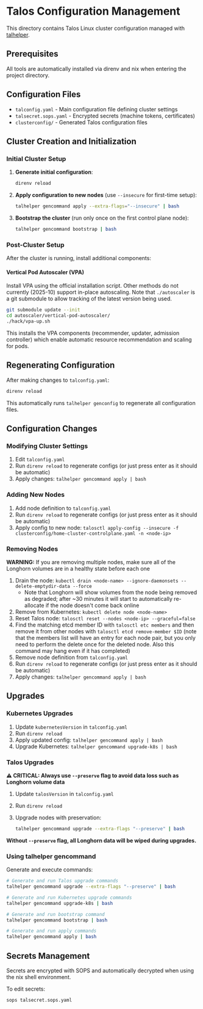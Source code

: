 # Talos Configuration Management

This directory contains Talos Linux cluster configuration managed with [talhelper](https://github.com/budimanjojo/talhelper).

## Prerequisites

All tools are automatically installed via direnv and nix when entering the project directory.

## Configuration Files

- `talconfig.yaml` - Main configuration file defining cluster settings
- `talsecret.sops.yaml` - Encrypted secrets (machine tokens, certificates)
- `clusterconfig/` - Generated Talos configuration files

## Cluster Creation and Initialization

### Initial Cluster Setup

1. **Generate initial configuration**:

   ```bash
   direnv reload
   ```

2. **Apply configuration to new nodes** (use `--insecure` for first-time setup):

   ```bash
   talhelper gencommand apply --extra-flags="--insecure" | bash
   ```

3. **Bootstrap the cluster** (run only once on the first control plane node):

   ```bash
   talhelper gencommand bootstrap | bash
   ```

### Post-Cluster Setup

After the cluster is running, install additional components:

#### Vertical Pod Autoscaler (VPA)

Install VPA using the official installation script. Other methods do not currently (2025-10) support in-place autoscaling. Note that `./autoscaler` is a git submodule to allow tracking of the latest version being used.

```bash
git submodule update --init
cd autoscaler/vertical-pod-autoscaler/
./hack/vpa-up.sh
```

This installs the VPA components (recommender, updater, admission controller) which enable automatic resource recommendation and scaling for pods.

## Regenerating Configuration

After making changes to `talconfig.yaml`:

```bash
direnv reload
```

This automatically runs `talhelper genconfig` to regenerate all configuration files.

## Configuration Changes

### Modifying Cluster Settings

1. Edit `talconfig.yaml`
2. Run `direnv reload` to regenerate configs (or just press enter as it should be automatic)
3. Apply changes: `talhelper gencommand apply | bash`

### Adding New Nodes

1. Add node definition to `talconfig.yaml`
2. Run `direnv reload` to regenerate configs (or just press enter as it should be automatic)
3. Apply config to new node: `talosctl apply-config --insecure -f clusterconfig/home-cluster-controlplane.yaml -n <node-ip>`

### Removing Nodes

**WARNING:** If you are removing multiple nodes, make sure all of the Longhorn volumes are in a healthy state before each one

1. Drain the node: `kubectl drain <node-name> --ignore-daemonsets --delete-emptydir-data --force`
   - Note that Longhorn will show volumes from the node being removed as degraded; after ~30 minutes it will start to automatically re-allocate if the node doesn't come back online
2. Remove from Kubernetes: `kubectl delete node <node-name>`
3. Reset Talos node: `talosctl reset --nodes <node-ip> --graceful=false`
4. Find the matching etcd member ID with `talosctl etc members` and then remove it from other nodes with `talosctl etcd remove-member $ID` (note that the members list will have an entry for each node pair, but you only need to perform the delete once for the deleted node. Also this command may hang even if it has completed)
5. Remove node definition from `talconfig.yaml`
6. Run `direnv reload` to regenerate configs (or just press enter as it should be automatic)
7. Apply changes: `talhelper gencommand apply | bash`

## Upgrades

### Kubernetes Upgrades

1. Update `kubernetesVersion` in `talconfig.yaml`
2. Run `direnv reload`
3. Apply updated config: `talhelper gencommand apply | bash`
4. Upgrade Kubernetes: `talhelper gencommand upgrade-k8s | bash`

### Talos Upgrades

**⚠️ CRITICAL: Always use `--preserve` flag to avoid data loss such as Longhorn volume data**

1. Update `talosVersion` in `talconfig.yaml`
2. Run `direnv reload`
3. Upgrade nodes with preservation:

   ```bash
   talhelper gencommand upgrade --extra-flags "--preserve" | bash
   ```

**Without `--preserve` flag, all Longhorn data will be wiped during upgrades.**

### Using talhelper gencommand

Generate and execute commands:

```bash
# Generate and run Talos upgrade commands
talhelper gencommand upgrade --extra-flags "--preserve" | bash

# Generate and run Kubernetes upgrade commands
talhelper gencommand upgrade-k8s | bash

# Generate and run bootstrap command
talhelper gencommand bootstrap | bash

# Generate and run apply commands
talhelper gencommand apply | bash
```

## Secrets Management

Secrets are encrypted with SOPS and automatically decrypted when using the nix shell environment.

To edit secrets:

```bash
sops talsecret.sops.yaml
```
